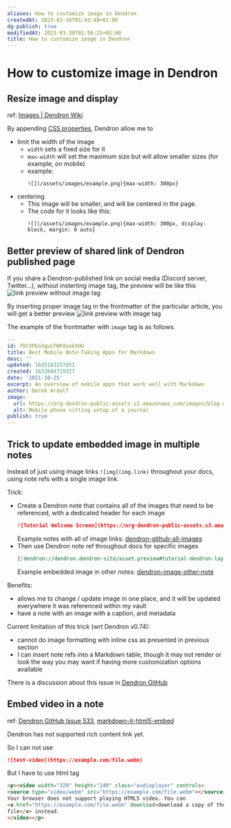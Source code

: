 ```yaml
---
aliases: How to customize image in Dendron
createdAt: 2023-03-16T01:43:48+01:00
dg-publish: true
modifiedAt: 2023-03-30T01:56:25+02:00
title: How to customize image in Dendron
---
```


# How to customize image in Dendron

## Resize image and display

ref: [Images | Dendron Wiki](https://wiki.dendron.so/notes/a91fd8da-6895-49fe-8164-a17acd8d9a17/)

By appending [CSS properties](https://wiki.dendron.so/notes/a91fd8da-6895-49fe-8164-a17acd8d9a17/#allowed-css-properties), Dendron allow me to 

- limit the width of the image
  - `width` sets a fixed size for it
  - `max-width` will set the maximum size but will allow smaller sizes (for example, on mobile)
  - example: 
    ```code
    ![](/assets/images/example.png){max-width: 300px}
    ```
- centering
  - This image will be smaller, and will be centered in the page.
  - The code for it looks like this:
    ```code
    ![](/assets/images/example.png){max-width: 300px, display: block, margin: 0 auto}
    ```

## Better preview of shared link of Dendron published page

If you share a Dendron-published link on social media (Discord server, Twitter...), without insterting image tag, the preview will be like this
![link preview without image tag](https://i.imgur.com/7ZBG3G0.png)

By inserting proper image tag in the frontmatter of the particular article, you will get a better preview
![link preview with image tag](https://i.imgur.com/18skuua.png)

The example of the frontmatter with `image` tag is as follows.

```yaml
---
id: fDCVPEo3guCFWPdxokXHU
title: Best Mobile Note-Taking Apps for Markdown
desc: ''
updated: 1635183157051
created: 1632684719327
date: '2021-10-25'
excerpt: An overview of mobile apps that work well with Markdown
author: Derek Ardolf
image:
  url: https://org-dendron-public-assets.s3.amazonaws.com/images/blog-mobile-editor-header.png
  alt: Mobile phone sitting ontop of a journal
publish: true
---
```

## Trick to update embedded image in multiple notes

Instead of just using image links `![img](img.link)` throughout your docs, using note refs with a single image link. 

Trick:

- Create a Dendron note that contains all of the images that need to be referenced, with a dedicated header for each image  
  ```md
  ![Tutorial Welcome Screen](https://org-dendron-public-assets.s3.amazonaws.com/images/tutorial-welcome-screen-2.png)
  ```
    Example notes with all of image links:
  [dendron-github-all-images](https://github.com/dendronhq/dendron-site/blob/master/vault/asset.preview.md#tutorial-dendron-layout-dark)
- Then use Dendron note ref throughout docs for specific images
  ```md
  [[dendron://dendron.dendron-site/asset.preview#tutorial-dendron-layout-dark,1:#*]]
  ```
    Example embedded image in other notes:
  [dendron-image-other-note](https://github.com/dendronhq/dendron-site/blob/a9373e4ae16c1dd00eca79d9328336c5f54277d3/vault/dendron.tutorial.user-interface.md?plain=1#L14)

Benefits:

- allows me to change / update image in one place, and it will be updated everywhere it was referenced within my vault
- have a note with an image with a caption, and metadata

Current limitation of this trick (wrt Dendron v0.74):

- cannot do image formatting with inline css as presented in previous section
- I can insert note refs into a Markdown table, though it may not render or look the way you may want if having more customization options available

There is a discussion about this issue in [Dendron GitHub](https://github.com/dendronhq/dendron/issues/1450)

## Embed video in a note

ref: [Dendron GitHub Issue 533](https://github.com/dendronhq/dendron/issues/533), [markdown-it-html5-embed](https://github.com/cmrd-senya/markdown-it-html5-embed)

Dendron has not supported rich content link yet.

So I can not use

```markdown
![test-video](https://example.com/file.webm)
```

But I have to use html tag

```html
<p><video width="320" height="240" class="audioplayer" controls>
<source type="video/webm" src="https://example.com/file.webm"></source>
Your browser does not support playing HTML5 video. You can
<a href="https://example.com/file.webm" download>download a copy of the video
file</a> instead.
</video></p>
```